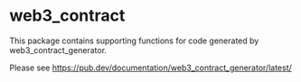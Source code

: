 # web3_contract

This package contains supporting functions for code generated by web3_contract_generator.

Please see <https://pub.dev/documentation/web3_contract_generator/latest/>
